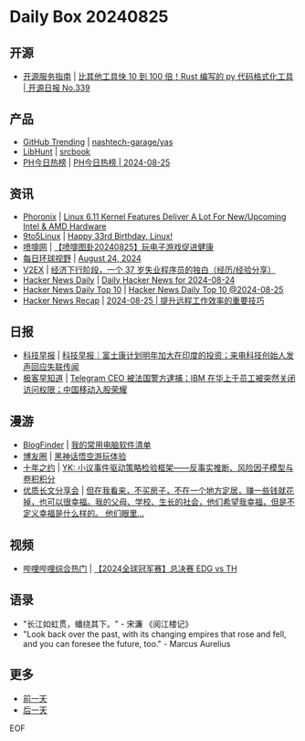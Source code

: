 # Daily Box 20240825

## 开源
- [开源服务指南](https://osguider.com/blog/) | [比其他工具快 10 到 100 倍！Rust 编写的 py 代码格式化工具 | 开源日报 No.339](https://osguider.com/blog/post/daily/daily-339/)

## 产品
- [GitHub Trending](https://github.com/trending?since=daily) | [nashtech-garage/yas](https://github.com/nashtech-garage/yas)
- [LibHunt](https://www.libhunt.com/) | [srcbook](https://www.libhunt.com/r/srcbook)
- [PH今日热榜](https://decohack.com/category/producthunt/) | [PH今日热榜 | 2024-08-25](https://decohack.com/producthunt-daily-24-08-25/)

## 资讯
- [Phoronix](https://www.phoronix.com/) | [Linux 6.11 Kernel Features Deliver A Lot For New/Upcoming Intel & AMD Hardware](https://www.phoronix.com/review/linux-611-features)
- [9to5Linux](https://9to5linux.com/) | [Happy 33rd Birthday, Linux!](https://9to5linux.com/happy-33rd-birthday-linux)
- [喷嚏网](http://www.dapenti.com/blog/blog.asp?subjectid=70&name=xilei) | [【喷嚏图卦20240825】玩电子游戏促进健康](http://www.dapenti.com/blog/more.asp?name=xilei&id=180724)
- [每日环球视野](https://idai.ly/) | [August 24, 2024](http://m.idai.ly/se/a193iG?1724428800)
- [V2EX](https://www.v2ex.com/) | [经济下行阶段，一个 37 岁失业程序员的独白（经历/经验分享）](https://www.v2ex.com/t/1067597)
- [Hacker News Daily](https://www.daemonology.net/hn-daily/) | [Daily Hacker News for 2024-08-24](https://www.daemonology.net/hn-daily/2024-08-24.html)
- [Hacker News Daily Top 10](https://github.com/headllines/hackernews-daily) | [Hacker News Daily Top 10 @2024-08-25](https://github.com/headllines/hackernews-daily/issues/1507)
- [Hacker News Recap](https://www.xiaoyuzhoufm.com/podcast/6456fdfc0a8e51c73e68d0cd) | [2024-08-25 | 提升远程工作效率的重要技巧](https://www.xiaoyuzhoufm.com/episode/66ca6fef7ae3d6d8d2e24efe)

## 日报
- [科技早报](https://www.jiemian.com/lists/459.html) | [科技早报｜富士康计划明年加大在印度的投资；来电科技创始人发声回应失联传闻](https://www.jiemian.com/article/11572988.html)
- [极客早知道](https://www.geekpark.net/column/74) | [Telegram CEO 被法国警方逮捕；IBM 在华上千员工被突然关闭访问权限；中国移动入股荣耀](https://www.geekpark.net/news/339677)

## 漫游
- [BlogFinder](https://bf.zzxworld.com/) | [我的常用电脑软件清单](https://www.uncleda.com/2583/?utm_source=blogfinder)
- [博友圈](https://www.boyouquan.com/home) | [黑神话悟空游玩体验](https://www.boyouquan.com/go?from=feed&link=https%3A%2F%2Fimqi1.com%2Fnote%2F412)
- [十年之约](https://www.foreverblog.cn/feeds.html) | [YK: 小议事件驱动策略检验框架——反事实推断、风险因子模型与卷积积分](https://heth.ink/Event/)
- [优质长文分享会](https://m.okjike.com/topics/56d2fabe7cb3331100467e2b) | [但在我看来，不买房子，不在一个地方定居，赚一些钱就花掉，也可以很幸福。我的父母、学校、生长的社会，他们希望我幸福，但是不定义幸福是什么样的。 他们眼里...](https://mp.weixin.qq.com/s/hAl_Gl_3hsEaHbpHVZkjSw)

## 视频
- [哔哩哔哩综合热门](https://www.bilibili.com/v/popular/all/) | [【2024全球冠军赛】总决赛 EDG vs TH](https://b23.tv/BV1d2421d7BX)

## 语录
- "长江如虹贯，蟠绕其下。" - 宋濂 《阅江楼记》
- "Look back over the past, with its changing empires that rose and fell, and you can foresee the future, too." - Marcus Aurelius

## 更多
- [前一天](daily-box-20240824.md)
- [后一天](daily-box-20240826.md)

EOF